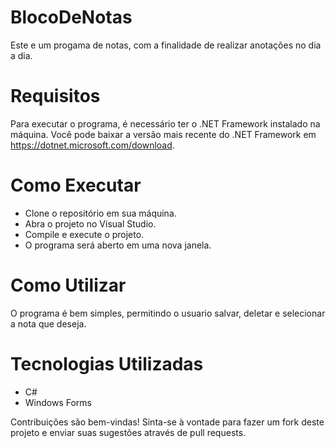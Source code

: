 # BlocoDeNotas
Este e um progama de notas, com a finalidade de realizar anotações no dia a dia. 

# Requisitos 
Para executar o programa, é necessário ter o .NET Framework instalado na máquina. Você pode baixar a versão mais recente do .NET Framework em https://dotnet.microsoft.com/download.

# Como Executar
- Clone o repositório em sua máquina.
- Abra o projeto no Visual Studio.
- Compile e execute o projeto.
- O programa será aberto em uma nova janela.

# Como Utilizar
O programa é bem simples, permitindo o usuario salvar, deletar e selecionar a nota que deseja. 

# Tecnologias Utilizadas
- C#
- Windows Forms

Contribuições são bem-vindas! Sinta-se à vontade para fazer um fork deste projeto e enviar suas sugestões através de pull requests.
